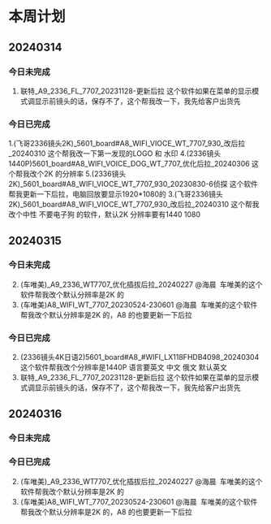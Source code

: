 # 本周计划

## 20240314

### 今日未完成

1. 联特_A9_2336_FL_7707_20231128-更新后拉    这个软件如果在菜单的显示模式调显示前镜头的话，保存不了，这个帮我改一下，我先给客户出货先



### 今日已完成

1.(飞哥2336镜头2K)_5601_board#A8_WIFI_VIOCE_WT_7707_930_改后拉_20240310  这个帮我改一下第一发现的LOGO 和 水印
4.(2336镜头1440P)5601_board#A8_WIFI_VOICE_DOG_WT_7707_优化后拉_20240306   这个帮我改个2K 的分辨率
5.(2336镜头2K)_5601_board#A8_WIFI_VIOCE_WT_7707_930_20230830-6侦探    这个软件帮我更新一下后拉，电脑回放要显示1920*1080的
3.(飞哥2336镜头2K)_5601_board#A8_WIFI_VIOCE_WT_7707_930_改后拉_20240310  这个帮我改个中性  不要电子狗 的软件，默认2K  分辨率要有1440   1080


## 20240315

### 今日未完成

2. (车唯美)_A9_2336_WT7707_优化插拔后拉_20240227   @海晨    车唯美的这个软件帮我改个默认分辨率是2K 的
3. (车唯美)A8_WIFI_WT_7707_20230524-230601     @海晨    车唯美的这个软件帮我改个默认分辨率是2K 的，A8 的也要更新一下后拉

### 今日已完成

2. (2336镜头4K日语2)5601_board#A8_#WIFI_LX118FHDB4098_20240304   这个软件帮我改个分辨率是1440P  语言要英文  中文   俄文     默认英文
1. 联特_A9_2336_FL_7707_20231128-更新后拉    这个软件如果在菜单的显示模式调显示前镜头的话，保存不了，这个帮我改一下，我先给客户出货先

## 20240316

### 今日未完成



### 今日已完成

2. (车唯美)_A9_2336_WT7707_优化插拔后拉_20240227   @海晨    车唯美的这个软件帮我改个默认分辨率是2K 的
3. (车唯美)A8_WIFI_WT_7707_20230524-230601     @海晨    车唯美的这个软件帮我改个默认分辨率是2K 的，A8 的也要更新一下后拉


